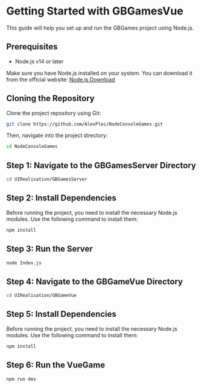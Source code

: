 # Getting Started with GBGamesVue

This guide will help you set up and run the GBGames project using Node.js.

## Prerequisites

- Node.js v14 or later

Make sure you have Node.js installed on your system. You can download it from the official website: [Node.js Download](https://nodejs.org/en/download/)

## Cloning the Repository

Clone the project repository using Git:

```sh
git clone https://github.com/AlexPlec/NodeConsoleGames.git
```

Then, navigate into the project directory:

```sh
cd NodeConsoleGames
```

## Step 1: Navigate to the GBGamesServer Directory

```sh
cd UIRealisation/GBGamesServer
```

## Step 2: Install Dependencies

Before running the project, you need to install the necessary Node.js modules. Use the following command to install them:

```sh
npm install
```

## Step 3: Run the Server

```sh
node Index.js
```

## Step 4: Navigate to the GBGameVue Directory

```sh
cd UIRealisation/GBGameVue
```

## Step 5: Install Dependencies

Before running the project, you need to install the necessary Node.js modules. Use the following command to install them:

```sh
npm install
```

## Step 6: Run the VueGame

```sh
npm run dev
```
